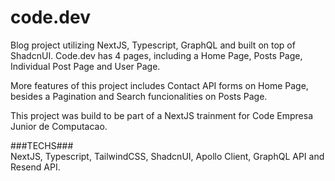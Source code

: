# code.dev
Blog project utilizing NextJS, Typescript, GraphQL and built on top of ShadcnUI. Code.dev has 4 pages, including a Home Page, Posts Page, Individual Post Page and User Page.

More features of this project includes Contact API forms on Home Page, besides a Pagination and Search funcionalities on Posts Page.

This project was build to be part of a NextJS trainment for Code Empresa Junior de Computacao.

###TECHS###
<br />
NextJS, Typescript, TailwindCSS, ShadcnUI, Apollo Client, GraphQL API and Resend API.
